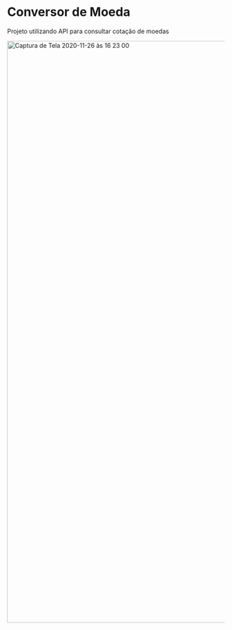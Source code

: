 # Conversor de Moeda

Projeto utilizando API para consultar cotação de moedas 


<img width="1346" alt="Captura de Tela 2020-11-26 às 16 23 00" src="https://user-images.githubusercontent.com/40725008/100386580-88ea7000-3004-11eb-998a-3a777e91214d.png">
